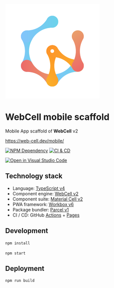 ![](src/image/WebCell-0.png)

# WebCell mobile scaffold

Mobile App scaffold of **WebCell** v2

https://web-cell.dev/mobile/

[![NPM Dependency](https://david-dm.org/EasyWebApp/mobile.svg)][1]
[![CI & CD](https://github.com/EasyWebApp/mobile/workflows/CI%20&%20CD/badge.svg)][2]

[![Open in Visual Studio Code](https://open.vscode.dev/badges/open-in-vscode.svg)][3]

## Technology stack

-   Language: [TypeScript v4][4]
-   Component engine: [WebCell v2][5]
-   Component suite: [Material Cell v2][6]
-   PWA framework: [Workbox v6][7]
-   Package bundler: [Parcel v1][8]
-   CI / CD: GitHub [Actions][9] + [Pages][10]

## Development

```shell
npm install

npm start
```

## Deployment

```shell
npm run build
```

[1]: https://david-dm.org/EasyWebApp/mobile
[2]: https://github.com/EasyWebApp/mobile/actions
[3]: https://open.vscode.dev/EasyWebApp/mobile
[4]: https://typescriptlang.org
[5]: https://web-cell.dev/
[6]: https://material.web-cell.dev/
[7]: https://developers.google.com/web/tools/workbox
[8]: https://parceljs.org
[9]: https://github.com/features/actions
[10]: https://pages.github.com/
